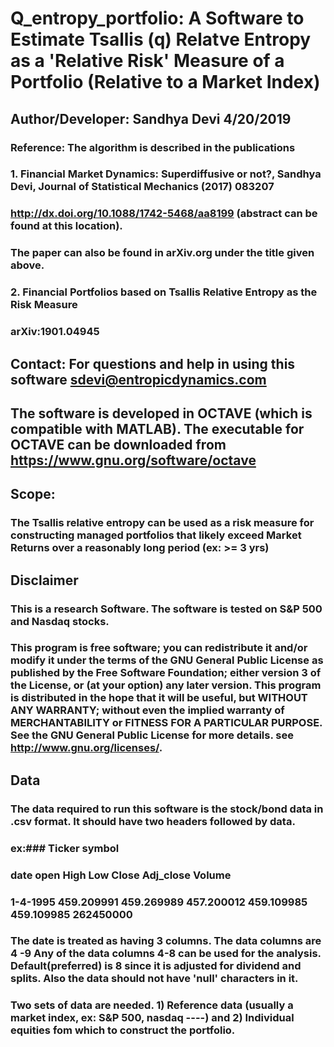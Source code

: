 # Q_entropy_portfolio: A Software to Estimate Tsallis (q) Relatve Entropy as a 'Relative Risk' Measure of a Portfolio (Relative to a Market Index)

## Author/Developer:     Sandhya Devi     4/20/2019
### Reference: The algorithm is described in the publications
### 1.  Financial Market Dynamics: Superdiffusive or not?,  Sandhya Devi, Journal of Statistical Mechanics (2017) 083207
###     http://dx.doi.org/10.1088/1742-5468/aa8199 (abstract can be found at this location).
### The paper can also be found in arXiv.org under the title given above. 
    
### 2.  Financial Portfolios based on Tsallis Relative Entropy as the Risk Measure 
###   arXiv:1901.04945 

##  Contact: For questions and help in using this software sdevi@entropicdynamics.com

## The software is developed in OCTAVE (which is compatible with MATLAB). The executable for OCTAVE can be downloaded from https://www.gnu.org/software/octave


## Scope: 
### The Tsallis relative entropy can be used as a risk measure for constructing managed portfolios that likely exceed Market Returns over a reasonably long period (ex:  >= 3 yrs)

## Disclaimer
### This is a research Software. The software is tested on S&P 500 and Nasdaq stocks.
### This program is free software; you can redistribute it and/or modify it under the terms of the GNU General Public License as published by the Free Software Foundation; either version 3 of the License, or (at your option) any later version. This program is distributed in the hope that it will be useful, but WITHOUT ANY WARRANTY; without even the implied warranty of MERCHANTABILITY or FITNESS FOR A PARTICULAR PURPOSE. See the GNU General Public License for more details. see http://www.gnu.org/licenses/.

## Data 

### The data required to run this software is the stock/bond data in .csv format. It should have two headers followed by data. 
### ex:### Ticker symbol
### date  open  High  Low  Close  Adj_close  Volume
### 1-4-1995 459.209991	459.269989	457.200012	459.109985	459.109985	262450000
### The date is treated as having 3 columns. The data columns are 4 -9 Any of the data columns 4-8 can be used for the analysis. Default(preferred)  is 8  since it is adjusted for dividend and splits. Also the data should not have 'null' characters in it.

### Two  sets of data are needed. 1) Reference data (usually a market index, ex: S&P 500, nasdaq ----) and 2) Individual equities fom which to construct the portfolio. 


